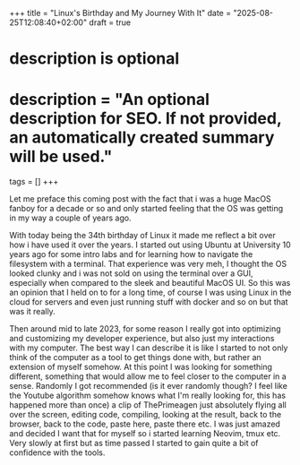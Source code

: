 +++
title = "Linux's Birthday and My Journey With It"
date = "2025-08-25T12:08:40+02:00"
draft = true

#
# description is optional
#
# description = "An optional description for SEO. If not provided, an automatically created summary will be used."

tags = []
+++

Let me preface this coming post with the fact that
i was a huge MacOS fanboy for a decade or so and only started feeling that the
OS was getting in my way a couple of years ago.

With today being the 34th birthday of Linux it made me reflect a bit over how i
have used it over the years. I started out using Ubuntu at University 10 years
ago for some intro labs and for learning how to navigate the filesystem with a
terminal. That experience was very meh, I thought the OS looked clunky and i was
not sold on using the terminal over a GUI, especially when compared to the sleek
and beautiful MacOS UI. So this was an opinion that I held on to for a long
time, of course I was using Linux in the cloud for servers and even just running
stuff with docker and so on but that was it really.

Then around mid to late 2023, for some reason I really got into optimizing
and customizing my developer experience, but also just my interactions with my
computer. The best way I can describe it is like I started to not only think of
the computer as a tool to get things done with, but rather an extension of
myself somehow. At this point I was looking for something different, something
that would allow me to feel closer to the computer in a sense. Randomly I got
recommended (is it ever randomly though? I feel like the Youtube algorithm
somehow knows what I'm really looking for, this has happened more than once) a
clip of ThePrimeagen just absolutely flying all over the screen, editing code,
compiling, looking at the result, back to the browser, back to the code, paste
here, paste there etc. I was just amazed and decided I want that for myself so i
started learning Neovim, tmux etc. Very slowly at first but as time passed I
started to gain quite a bit of confidence with the tools.




